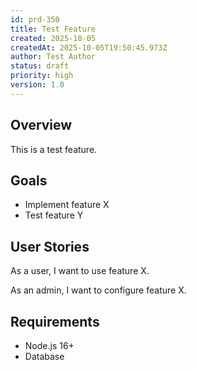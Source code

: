 ```yaml
---
id: prd-350
title: Test Feature
created: 2025-10-05
createdAt: 2025-10-05T19:50:45.973Z
author: Test Author
status: draft
priority: high
version: 1.0
---
```


## Overview

This is a test feature.

## Goals

- Implement feature X
- Test feature Y

## User Stories

As a user, I want to use feature X.

As an admin, I want to configure feature X.

## Requirements

- Node.js 16+
- Database